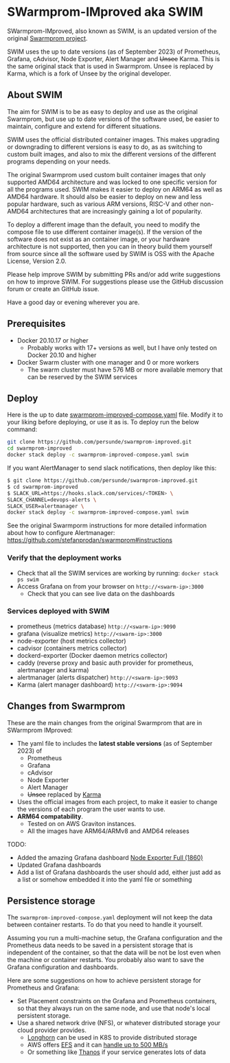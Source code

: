 # SWarmprom-IMproved aka SWIM

SWarmprom-IMproved, also known as SWIM, is an updated version of the original [Swarmprom project](https://github.com/stefanprodan/swarmprom).

SWIM uses the up to date versions (as of September 2023) of Prometheus, Grafana, cAdvisor, Node Exporter, Alert Manager and ~~Unsee~~ Karma. This is the same original stack that is used in Swarmprom. Unsee is replaced by Karma, which is a fork of Unsee by the original developer.

## About SWIM

The aim for SWIM is to be as easy to deploy and use as the original Swarmprom, but use up to date versions of the software used, be easier to maintain, configure and extend for different situations.

SWIM uses the official distributed container images. This makes upgrading or downgrading to different versions is easy to do, as as switching to custom built images, and also to mix the different versions of the different programs depending on your needs.

The original Swarmprom used custom built container images that only supported AMD64 architecture and was locked to one specific version for all the programs used. SWIM makes it easier to deploy on ARM64 as well as AMD64 hardware. It should also be easier to deploy on new and less popular hardware, such as various ARM versions, RISC-V and other non-AMD64 architectures that are increasingly gaining a lot of popularity.

To deploy a different image than the default, you need to modify the compose file to use different container image(s). If the version of the software does not exist as an container image, or your hardware architecture is not supported, then you can in theory build them yourself from source since all the software used by SWIM is OSS with the Apache License, Version 2.0.

Please help improve SWIM by submitting PRs and/or add write suggestions on how to improve SWIM. For suggestions please use the GitHub discussion forum or create an GitHub issue.

Have a good day or evening wherever you are.

## Prerequisites

- Docker 20.10.17 or higher
  - Probably works with 17+ versions as well, but I have only tested on Docker 20.10 and higher
- Docker Swarm cluster with one manager and 0 or more workers
  - The swarm cluster must have 576 MB or more available memory that can be reserved by the SWIM services


## Deploy

Here is the up to date [swarmprom-improved-compose.yaml](swarmprom-improved-compose.yaml) file. Modify it to your liking before deploying, or use it as is. To deploy run the below command:

```bash
git clone https://github.com/persunde/swarmprom-improved.git
cd swarmprom-improved
docker stack deploy -c swarmprom-improved-compose.yaml swim
```

If you want AlertManager to send slack notifications, then deploy like this:

```bash
$ git clone https://github.com/persunde/swarmprom-improved.git
$ cd swarmprom-improved
$ SLACK_URL=https://hooks.slack.com/services/<TOKEN> \
SLACK_CHANNEL=devops-alerts \
SLACK_USER=alertmanager \
docker stack deploy -c swarmprom-improved-compose.yaml swim
```

See the original Swarmporm instructions for more detailed information about how to configure Alertmanager: <https://github.com/stefanprodan/swarmprom#instructions>

### Verify that the deployment works

- Check that all the SWIM services are working by running: `docker stack ps swim`  
- Access Grafana on from your browser on `http://<swarm-ip>:3000`
  - Check that you can see live data on the dashboards

### Services deployed with SWIM

- prometheus (metrics database) `http://<swarm-ip>:9090`
- grafana (visualize metrics) `http://<swarm-ip>:3000`
- node-exporter (host metrics collector)
- cadvisor (containers metrics collector)
- dockerd-exporter (Docker daemon metrics collector)
- caddy (reverse proxy and basic auth provider for prometheus, alertmanager and karma)
- alertmanager (alerts dispatcher) `http://<swarm-ip>:9093`
- Karma (alert manager dashboard) `http://<swarm-ip>:9094`

## Changes from Swarmprom

These are the main changes from the original Swarmprom that are in SWarmprom IMproved:

- The yaml file to includes the **latest stable versions** (as of September 2023) of
  - Prometheus
  - Grafana
  - cAdvisor
  - Node Exporter
  - Alert Manager
  - ~~Unsee~~ replaced by [Karma](https://github.com/prymitive/karma)
- Uses the official images from each project, to make it easier to change the versions of each program the user wants to use.
- **ARM64 compatability**. 
  - Tested on on AWS Graviton instances.
  - All the images have ARM64/ARMv8 and AMD64 releases

TODO:
- Added the amazing Grafana dashboard [Node Exporter Full (1860)](https://grafana.com/grafana/dashboards/1860-node-exporter-full/)
- Updated Grafana dashboards
- Add a list of Grafana dashboards the user should add, either just add as a list or somehow embedded it into the yaml file or something

## Persistence storage

The `swarmprom-improved-compose.yaml` deployment will not keep the data between container restarts. To do that you need to handle it yourself.

Assuming you run a multi-machine setup, the Grafana configuration and the Prometheus data needs to be saved in a persistent storage that is independent of the container, so that the data will be not be lost even when the machine or container restarts. You probably also want to save the Grafana configuration and dashboards.

Here are some suggestions on how to achieve persistent storage for Prometheus and Grafana:

- Set Placement constraints on the Grafana and Prometheus containers, so that they always run on the same node, and use that node's local persistent storage.
- Use a shared network drive (NFS), or whatever distributed storage your cloud provider provides.
  - [Longhorn](https://longhorn.io/) can be used in K8S to provide distributed storage
  - AWS offers [EFS](https://aws.amazon.com/efs/) and it can [handle up to 500 MB/s](https://docs.aws.amazon.com/efs/latest/ug/performance.html#performance-overview)
  - Or something like [Thanos](https://thanos.io/) if your service generates lots of data
